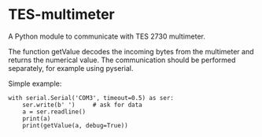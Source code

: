 # TES-multimeter
A Python module to communicate with TES 2730 multimeter.

The function getValue decodes the incoming bytes from the multimeter and returns the numerical value. The communication should be performed separately, for example using pyserial.

Simple example:

    with serial.Serial('COM3', timeout=0.5) as ser:
        ser.write(b' ')     # ask for data
        a = ser.readline()
        print(a)
        print(getValue(a, debug=True))
